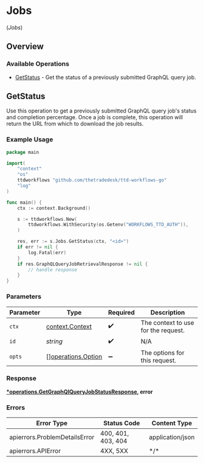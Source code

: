 # Jobs
(*Jobs*)

## Overview

### Available Operations

* [GetStatus](#getstatus) - Get the status of a previously submitted GraphQL query job.

## GetStatus

Use this operation to get a previously submitted GraphQL query job's status and completion percentage.
Once a job is complete, this operation will return the URL from which to download the job results.

### Example Usage

<!-- UsageSnippet language="go" operationID="getGraphQlQueryJobStatus" method="get" path="/graphqlqueryjob/{id}" -->
```go
package main

import(
	"context"
	"os"
	ttdworkflows "github.com/thetradedesk/ttd-workflows-go"
	"log"
)

func main() {
    ctx := context.Background()

    s := ttdworkflows.New(
        ttdworkflows.WithSecurity(os.Getenv("WORKFLOWS_TTD_AUTH")),
    )

    res, err := s.Jobs.GetStatus(ctx, "<id>")
    if err != nil {
        log.Fatal(err)
    }
    if res.GraphQLQueryJobRetrievalResponse != nil {
        // handle response
    }
}
```

### Parameters

| Parameter                                                | Type                                                     | Required                                                 | Description                                              |
| -------------------------------------------------------- | -------------------------------------------------------- | -------------------------------------------------------- | -------------------------------------------------------- |
| `ctx`                                                    | [context.Context](https://pkg.go.dev/context#Context)    | :heavy_check_mark:                                       | The context to use for the request.                      |
| `id`                                                     | *string*                                                 | :heavy_check_mark:                                       | N/A                                                      |
| `opts`                                                   | [][operations.Option](../../models/operations/option.md) | :heavy_minus_sign:                                       | The options for this request.                            |

### Response

**[*operations.GetGraphQlQueryJobStatusResponse](../../models/operations/getgraphqlqueryjobstatusresponse.md), error**

### Errors

| Error Type                    | Status Code                   | Content Type                  |
| ----------------------------- | ----------------------------- | ----------------------------- |
| apierrors.ProblemDetailsError | 400, 401, 403, 404            | application/json              |
| apierrors.APIError            | 4XX, 5XX                      | \*/\*                         |